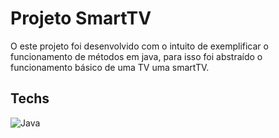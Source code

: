 # Projeto SmartTV

O este projeto foi desenvolvido com o intuito de exemplificar o funcionamento de métodos em java, para isso foi abstraído o funcionamento básico de uma TV uma smartTV.

## Techs
![Java](https://img.shields.io/badge/java-%23323330.svg?style=for-the-badge&logo=openjdk&logoColor=white)


